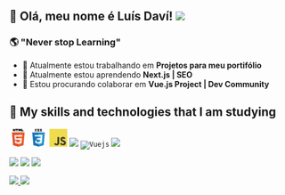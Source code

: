 ## 💚 Olá, meu nome é <strong>Luís Daví!</strong> <img src="https://raw.githubusercontent.com/MartinHeinz/MartinHeinz/master/wave.gif" width="30px">

###  🌎 "Never stop Learning"

- 🔭 Atualmente estou trabalhando em <strong>Projetos para meu portifólio</strong>
- 🌱 Atualmente estou aprendendo <strong>Next.js | SEO </strong>
- 👯 Estou procurando colaborar em <strong>Vue.js Project | Dev Community</strong>


## 🚀 My skills and technologies that I am studying


<code><img height="32" src="https://raw.githubusercontent.com/github/explore/80688e429a7d4ef2fca1e82350fe8e3517d3494d/topics/html/html.png" alt="HTML5"/></code>
<code><img height="32" src="https://raw.githubusercontent.com/github/explore/80688e429a7d4ef2fca1e82350fe8e3517d3494d/topics/css/css.png" alt="CSS"/></code>
<code><img height="32" src="https://raw.githubusercontent.com/github/explore/80688e429a7d4ef2fca1e82350fe8e3517d3494d/topics/javascript/javascript.png" alt="Javascript"></code>
<code><img height="32" src="https://cdn.jsdelivr.net/gh/devicons/devicon/icons/typescript/typescript-original.svg" /></code>
<code><img height="32" src="https://cdn.jsdelivr.net/gh/devicons/devicon/icons/vuejs/vuejs-original.svg" alt="Vuejs"/></code>
<code><img height="32" src="https://cdn.jsdelivr.net/gh/devicons/devicon/icons/react/react-original.svg" /></code>
<!-- <code><img src="https://raw.githubusercontent.com/devicons/devicon/master/icons/sass/sass-original.svg" alt="sass" height="32"/></code>
<code><img height="32" src="https://raw.githubusercontent.com/github/explore/80688e429a7d4ef2fca1e82350fe8e3517d3494d/topics/nodejs/nodejs.png" alt="Nodejs"/></code> -->
<!-- <code><img src="https://cdn.jsdelivr.net/gh/devicons/devicon/icons/express/express-original.svg" alt="express" height="32" alt="Express"/></code>
<code><img height="32" src="https://cdn.jsdelivr.net/gh/devicons/devicon/icons/mongodb/mongodb-original.svg" alt="MongoDB"/></code> -->

<!-- <code><img height="32" src="https://raw.githubusercontent.com/github/explore/80688e429a7d4ef2fca1e82350fe8e3517d3494d/topics/bootstrap/bootstrap.png" alt="Bootstrap"/></code> -->
          
<!-- <code><img src="https://bestofjs.org/logos/vuetify.svg" alt="vuetify" height="32" alt="Vuetify"/></code>
<code><img src="https://cdn.worldvectorlogo.com/logos/pug.svg" alt="pug" height="32" alt="Pug"/></code> -->
        
<p >
  <a href="https://www.linkedin.com/in/lu%C3%ADs-dav%C3%AD-rebou%C3%A7as-0778b421a/"><img src="https://img.shields.io/badge/LinkedIn-0077B5?style=for-the-badge&logo=linkedin&logoColor=white"></img></a>     
  <a href="https://www.instagram.com/vuedavi/"><img src="https://img.shields.io/badge/Instagram-E4405F?style=for-the-badge&logo=instagram&logoColor=white"></img></a>        
  <a href="mailto:luisdavi.moz@outlook.com"><img src="https://img.shields.io/badge/_Outlook-0078D4?style=for-the-badge&logo=microsoft-outlook&logoColor=white"></img></a>
</p>  

<div align="start">
  <a href="https://github.com/rafaballerini">
  <img height="180em" src="https://github-readme-stats.vercel.app/api?username=vuedavi&show_icons=true&theme=dracula&include_all_commits=true&count_private=true"/>
  <img height="180em" src="https://github-readme-stats.vercel.app/api/top-langs/?username=vuedavi&layout=compact&langs_count=7&theme=dracula"/>
</div>
